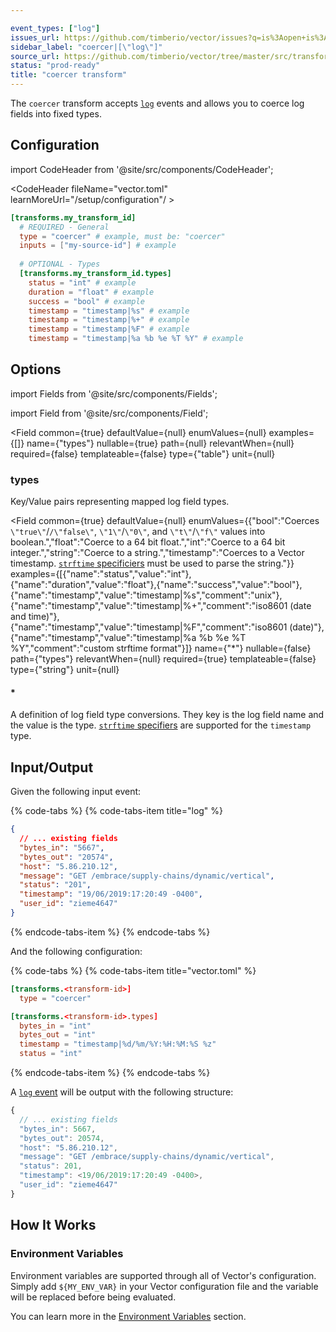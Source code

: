```yaml
---

event_types: ["log"]
issues_url: https://github.com/timberio/vector/issues?q=is%3Aopen+is%3Aissue+label%3A%22transform%3A+coercer%22
sidebar_label: "coercer|[\"log\"]"
source_url: https://github.com/timberio/vector/tree/master/src/transforms/coercer.rs
status: "prod-ready"
title: "coercer transform" 
---
```


The `coercer` transform accepts [`log`][docs.data-model#log] events and allows you to coerce log fields into fixed types.

## Configuration

import CodeHeader from '@site/src/components/CodeHeader';

<CodeHeader fileName="vector.toml" learnMoreUrl="/setup/configuration"/ >

```toml
[transforms.my_transform_id]
  # REQUIRED - General
  type = "coercer" # example, must be: "coercer"
  inputs = ["my-source-id"] # example
  
  # OPTIONAL - Types
  [transforms.my_transform_id.types]
    status = "int" # example
    duration = "float" # example
    success = "bool" # example
    timestamp = "timestamp|%s" # example
    timestamp = "timestamp|%+" # example
    timestamp = "timestamp|%F" # example
    timestamp = "timestamp|%a %b %e %T %Y" # example
```

## Options

import Fields from '@site/src/components/Fields';

import Field from '@site/src/components/Field';

<Fields filters={true}>


<Field
  common={true}
  defaultValue={null}
  enumValues={null}
  examples={[]}
  name={"types"}
  nullable={true}
  path={null}
  relevantWhen={null}
  required={false}
  templateable={false}
  type={"table"}
  unit={null}
  >

### types

Key/Value pairs representing mapped log field types.

<Fields filters={false}>


<Field
  common={true}
  defaultValue={null}
  enumValues={{"bool":"Coerces `\"true\"`/`/\"false\"`, `\"1\"`/`\"0\"`, and `\"t\"`/`\"f\"` values into boolean.","float":"Coerce to a 64 bit float.","int":"Coerce to a 64 bit integer.","string":"Coerce to a string.","timestamp":"Coerces to a Vector timestamp. [`strftime` specificiers][urls.strftime_specifiers] must be used to parse the string."}}
  examples={[{"name":"status","value":"int"},{"name":"duration","value":"float"},{"name":"success","value":"bool"},{"name":"timestamp","value":"timestamp|%s","comment":"unix"},{"name":"timestamp","value":"timestamp|%+","comment":"iso8601 (date and time)"},{"name":"timestamp","value":"timestamp|%F","comment":"iso8601 (date)"},{"name":"timestamp","value":"timestamp|%a %b %e %T %Y","comment":"custom strftime format"}]}
  name={"*"}
  nullable={false}
  path={"types"}
  relevantWhen={null}
  required={true}
  templateable={false}
  type={"string"}
  unit={null}
  >

#### *

A definition of log field type conversions. They key is the log field name and the value is the type. [`strftime` specifiers][urls.strftime_specifiers] are supported for the `timestamp` type.


</Field>


</Fields>

</Field>


</Fields>

## Input/Output

Given the following input event:

{% code-tabs %}
{% code-tabs-item title="log" %}
```json
{
  // ... existing fields
  "bytes_in": "5667",
  "bytes_out": "20574",
  "host": "5.86.210.12",
  "message": "GET /embrace/supply-chains/dynamic/vertical",
  "status": "201",
  "timestamp": "19/06/2019:17:20:49 -0400",
  "user_id": "zieme4647"
}
```
{% endcode-tabs-item %}
{% endcode-tabs %}

And the following configuration:

{% code-tabs %}
{% code-tabs-item title="vector.toml" %}
```toml
[transforms.<transform-id>]
  type = "coercer"

[transforms.<transform-id>.types]
  bytes_in = "int"
  bytes_out = "int"
  timestamp = "timestamp|%d/%m/%Y:%H:%M:%S %z"
  status = "int"
```
{% endcode-tabs-item %}
{% endcode-tabs %}

A [`log` event][docs.data-model#log] will be output with the following structure:

```javascript
{
  // ... existing fields
  "bytes_in": 5667,
  "bytes_out": 20574,
  "host": "5.86.210.12",
  "message": "GET /embrace/supply-chains/dynamic/vertical",
  "status": 201,
  "timestamp": <19/06/2019:17:20:49 -0400>,
  "user_id": "zieme4647"
}
```

## How It Works

### Environment Variables

Environment variables are supported through all of Vector's configuration.
Simply add `${MY_ENV_VAR}` in your Vector configuration file and the variable
will be replaced before being evaluated.

You can learn more in the [Environment Variables][docs.configuration#environment-variables]
section.


[docs.configuration#environment-variables]: ../../setup/configuration#environment-variables
[docs.data-model#log]: ../../about/data-model#log
[urls.strftime_specifiers]: https://docs.rs/chrono/0.3.1/chrono/format/strftime/index.html
